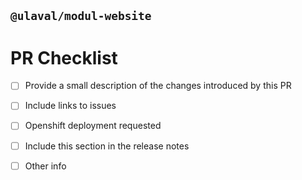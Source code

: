 ## `@ulaval/modul-website`
# PR Checklist


<!--
Update "[ ]" to "[x]" to check a box
Content can be written in English or in French
-->

<!-- REQUIRED -->
- [ ] Provide a small description of the changes introduced by this PR
<!-- Description here... -->
- [ ] Include links to issues
<!-- Links here... -->
- [ ] Openshift deployment requested

<!-- END_REQUIRED -->

<!-- OPTIONAL, remove unused -->
- [ ] Include this section in the release notes
<!-- Release notes here... -->
- [ ] Other info
<!-- Any other relevant information here... -->

<!-- END_OPTIONAL -->

<!-- Thanks for contributing! -->

